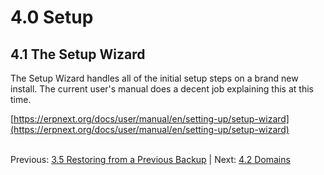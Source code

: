 # 4.0 Setup

## 4.1 The Setup Wizard

The Setup Wizard handles all of the initial setup steps on a brand new install.  The current user's manual does a decent job explaining this at this time.

[https://erpnext.org/docs/user/manual/en/setting-up/setup-wizard](https://erpnext.org/docs/user/manual/en/setting-up/setup-wizard)<br /><br />

Previous: [3.5 Restoring from a Previous Backup](../i-u-b/restore.md "Restoring from a Previous Backup") | Next: [4.2 Domains](domains.md "Domains")

